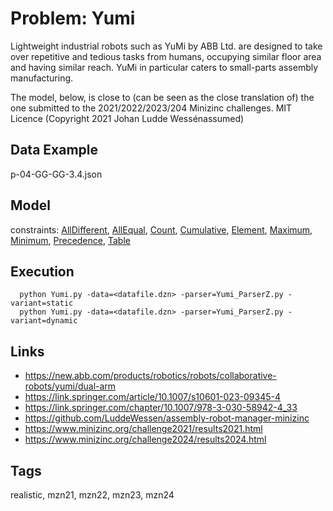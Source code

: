 # Problem: Yumi

Lightweight industrial robots such as YuMi by ABB Ltd. are designed to take over repetitive and tedious tasks from humans,
occupying similar floor area and having similar reach.
YuMi in particular caters to small-parts assembly manufacturing.

The model, below, is close to (can be seen as the close translation of) the one submitted to the 2021/2022/2023/204 Minizinc challenges.
MIT Licence (Copyright 2021 Johan Ludde Wessénassumed)

## Data Example
  p-04-GG-GG-3.4.json

## Model
  constraints: [AllDifferent](https://pycsp.org/documentation/constraints/AllDifferent), [AllEqual](https://pycsp.org/documentation/constraints/AllEqual), [Count](https://pycsp.org/documentation/constraints/Count), [Cumulative](https://pycsp.org/documentation/constraints/Cumulative), [Element](https://pycsp.org/documentation/constraints/Element), [Maximum](https://pycsp.org/documentation/constraints/Maximum), [Minimum](https://pycsp.org/documentation/constraints/Minimum), [Precedence](https://pycsp.org/documentation/constraints/Precedence), [Table](https://pycsp.org/documentation/constraints/Table)

## Execution
```
  python Yumi.py -data=<datafile.dzn> -parser=Yumi_ParserZ.py -variant=static
  python Yumi.py -data=<datafile.dzn> -parser=Yumi_ParserZ.py -variant=dynamic
```

## Links
  - https://new.abb.com/products/robotics/robots/collaborative-robots/yumi/dual-arm
  - https://link.springer.com/article/10.1007/s10601-023-09345-4
  - https://link.springer.com/chapter/10.1007/978-3-030-58942-4_33
  - https://github.com/LuddeWessen/assembly-robot-manager-minizinc
  - https://www.minizinc.org/challenge2021/results2021.html
  - https://www.minizinc.org/challenge2024/results2024.html

## Tags
  realistic, mzn21, mzn22, mzn23, mzn24
